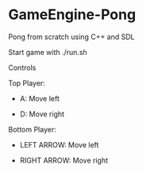 # GameEngine-Pong

Pong from scratch using C++ and SDL

Start game with ./run.sh

Controls

Top Player:

  - A: Move left
  
  - D: Move right
  
  
Bottom Player:

  - LEFT ARROW: Move left
  
  - RIGHT ARROW: Move right
